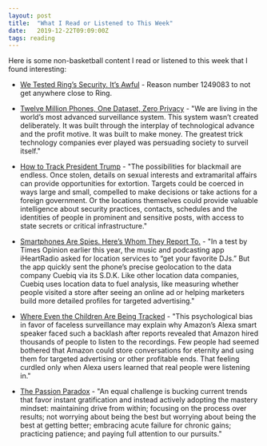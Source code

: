 ```yaml
---
layout: post
title:  "What I Read or Listened to This Week"
date:   2019-12-22T09:09:00Z
tags: reading
---
```

Here is some non-basketball content I read or listened to this week that I found interesting:


* [We Tested Ring’s Security. It’s Awful](https://www.vice.com/en_us/article/epg4xm/amazon-ring-camera-security) - Reason number 1249083 to not get anywhere close to Ring.

* [Twelve Million Phones, One Dataset, Zero Privacy](https://www.nytimes.com/interactive/2019/12/19/opinion/location-tracking-cell-phone.html) - "We are living in the world’s most advanced surveillance system. This system wasn’t created deliberately. It was built through the interplay of technological advance and the profit motive. It was built to make money. The greatest trick technology companies ever played was persuading society to surveil itself."

* [How to Track President Trump](https://www.nytimes.com/interactive/2019/12/20/opinion/location-data-national-security.html) - "The possibilities for blackmail are endless. Once stolen, details on sexual interests and extramarital affairs can provide opportunities for extortion. Targets could be coerced in ways large and small, compelled to make decisions or take actions for a foreign government. Or the locations themselves could provide valuable intelligence about security practices, contacts, schedules and the identities of people in prominent and sensitive posts, with access to state secrets or critical infrastructure."

* [Smartphones Are Spies. Here’s Whom They Report To.](https://www.nytimes.com/interactive/2019/12/20/opinion/location-tracking-smartphone-marketing.html) - "In a test by Times Opinion earlier this year, the music and podcasting app iHeartRadio asked for location services to “get your favorite DJs.” But the app quickly sent the phone’s precise geolocation to the data company Cuebiq via its S.D.K. Like other location data companies, Cuebiq uses location data to fuel analysis, like measuring whether people visited a store after seeing an online ad or helping marketers build more detailed profiles for targeted advertising."

* [Where Even the Children Are Being Tracked](https://www.nytimes.com/interactive/2019/12/21/opinion/pasadena-smartphone-spying.html) - "This psychological bias in favor of faceless surveillance may explain why Amazon’s Alexa smart speaker faced such a backlash after reports revealed that Amazon hired thousands of people to listen to the recordings. Few people had seemed bothered that Amazon could store conversations for eternity and using them for targeted advertising or other profitable ends. That feeling curdled only when Alexa users learned that real people were listening in."

* [The Passion Paradox](http://www.passionparadoxbook.com/) - "An equal challenge is bucking current trends that favor instant gratification and instead actively adopting the mastery mindset: maintaining drive from within; focusing on the process over results; not worrying about being the best but worrying about being the best at getting better; embracing acute failure for chronic gains; practicing patience; and paying full attention to our pursuits."
